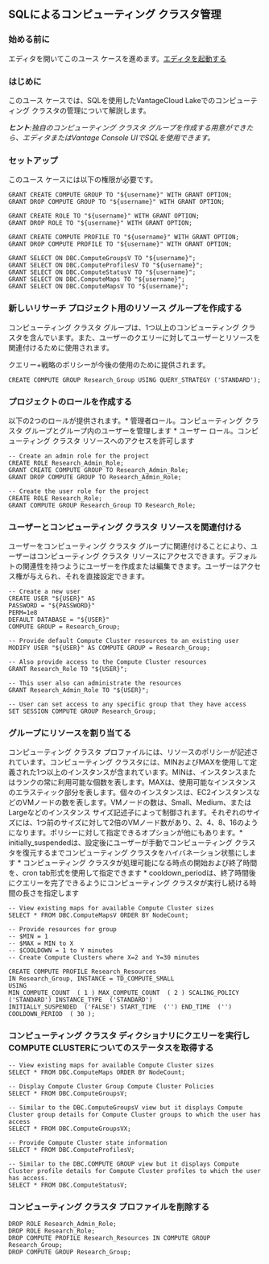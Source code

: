 SQLによるコンピューティング クラスタ管理
----------------------------------------

### 始める前に

エディタを開いてこのユース ケースを進めます。[エディタを起動する](#data=%7B%22navigateTo%22:%22editor%22%7D)

### はじめに

このユース ケースでは、SQLを使用したVantageCloud Lakeでのコンピューティング クラスタの管理について解説します。

***ヒント**:独自のコンピューティング クラスタ グループを作成する用意ができたら、エディタまたはVantage Console UIでSQLを使用できます。*

### セットアップ

このユース ケースには以下の権限が必要です。

``` sourceCode
GRANT CREATE COMPUTE GROUP TO "${username}" WITH GRANT OPTION;
GRANT DROP COMPUTE GROUP TO "${username}" WITH GRANT OPTION;

GRANT CREATE ROLE TO "${username}" WITH GRANT OPTION;
GRANT DROP ROLE TO "${username}" WITH GRANT OPTION;

GRANT CREATE COMPUTE PROFILE TO "${username}" WITH GRANT OPTION;
GRANT DROP COMPUTE PROFILE TO "${username}" WITH GRANT OPTION;

GRANT SELECT ON DBC.ComputeGroupsV TO "${username}";
GRANT SELECT ON DBC.ComputeProfilesV TO "${username}";
GRANT SELECT ON DBC.ComputeStatusV TO "${username}";
GRANT SELECT ON DBC.ComputeMaps TO "${username}";
GRANT SELECT ON DBC.ComputeMapsV TO "${username}";
```

### 新しいリサーチ プロジェクト用のリソース グループを作成する

コンピューティング クラスタ グループは、1つ以上のコンピューティング クラスタを含んでいます。また、ユーザーのクエリーに対してユーザーとリソースを関連付けるために使用されます。

クエリー+戦略のポリシーが今後の使用のために提供されます。

``` sourceCode
CREATE COMPUTE GROUP Research_Group USING QUERY_STRATEGY ('STANDARD');
```

### プロジェクトのロールを作成する

以下の2つのロールが提供されます。\* 管理者ロール。コンピューティング クラスタ グループとグループ内のユーザーを管理します \* ユーザー ロール。コンピューティング クラスタ リソースへのアクセスを許可します

``` sourceCode
-- Create an admin role for the project
CREATE ROLE Research_Admin_Role;
GRANT CREATE COMPUTE GROUP TO Research_Admin_Role;
GRANT DROP COMPUTE GROUP TO Research_Admin_Role;

-- Create the user role for the project
CREATE ROLE Research_Role;
GRANT COMPUTE GROUP Research_Group TO Research_Role;
```

### ユーザーとコンピューティング クラスタ リソースを関連付ける

ユーザーをコンピューティング クラスタ グループに関連付けることにより、ユーザーはコンピューティング クラスタ リソースにアクセスできます。デフォルトの関連性を持つようにユーザーを作成または編集できます。ユーザーはアクセス権が与えられ、それを直接設定できます。

``` sourceCode
-- Create a new user
CREATE USER "${USER}" AS 
PASSWORD = "${PASSWORD}"
PERM=1e8
DEFAULT DATABASE = "${USER}"
COMPUTE GROUP = Research_Group;

-- Provide default Compute Cluster resources to an existing user
MODIFY USER "${USER}" AS COMPUTE GROUP = Research_Group;

-- Also provide access to the Compute Cluster resources
GRANT Research_Role TO "${USER}";

-- This user also can administrate the resources
GRANT Research_Admin_Role TO "${USER}";

-- User can set access to any specific group that they have access
SET SESSION COMPUTE GROUP Research_Group;
```

### グループにリソースを割り当てる

コンピューティング クラスタ プロファイルには、リソースのポリシーが記述されています。コンピューティング クラスタには、MINおよびMAXを使用して定義された1つ以上のインスタンスが含まれています。MINは、インスタンスまたはランクの常に利用可能な個数を表します。MAXは、使用可能なインスタンスのエラスティック部分を表します。個々のインスタンスは、EC2インスタンスなどのVMノードの数を表します。VMノードの数は、Small、Medium、またはLargeなどのインスタンス サイズ記述子によって制御されます。それぞれのサイズには、1つ前のサイズに対して2倍のVMノード数があり、2、4、8、16のようになります。ポリシーに対して指定できるオプションが他にもあります。\* initially\_suspendedは、設定後にユーザーが手動でコンピューティング クラスタを復元するまでコンピューティング クラスタをハイバネーション状態にします \* コンピューティング クラスタが処理可能になる時点の開始および終了時間を、cron tab形式を使用して指定できます \* cooldown\_periodは、終了時間後にクエリーを完了できるようにコンピューティング クラスタが実行し続ける時間の長さを指定します

``` sourceCode
-- View existing maps for available Compute Cluster sizes
SELECT * FROM DBC.ComputeMapsV ORDER BY NodeCount;

-- Provide resources for group
-- $MIN = 1
-- $MAX = MIN to X
-- $COOLDOWN = 1 to Y minutes
-- Create Compute Clusters where X=2 and Y=30 minutes

CREATE COMPUTE PROFILE Research_Resources
IN Research_Group, INSTANCE = TD_COMPUTE_SMALL
USING
MIN_COMPUTE_COUNT  ( 1 ) MAX_COMPUTE_COUNT  ( 2 ) SCALING_POLICY  ('STANDARD') INSTANCE_TYPE  ('STANDARD') 
INITIALLY_SUSPENDED  ('FALSE') START_TIME  ('') END_TIME  ('') COOLDOWN_PERIOD  ( 30 );
```

### コンピューティング クラスタ ディクショナリにクエリーを実行しCOMPUTE CLUSTERについてのステータスを取得する

``` sourceCode
-- View existing maps for available Compute Cluster sizes
SELECT * FROM DBC.ComputeMaps ORDER BY NodeCount;

-- Display Compute Cluster Group Compute Cluster Policies
SELECT * FROM DBC.ComputeGroupsV;

-- Similar to the DBC.ComputeGroupsV view but it displays Compute Cluster group details for Compute Cluster groups to which the user has access
SELECT * FROM DBC.ComputeGroupsVX;

-- Provide Compute Cluster state information
SELECT * FROM DBC.ComputeProfilesV;

-- Similar to the DBC.COMPUTE GROUP view but it displays Compute Cluster profile details for Compute Cluster profiles to which the user has access.
SELECT * FROM DBC.ComputeStatusV;
```

### コンピューティング クラスタ プロファイルを削除する

``` sourceCode
DROP ROLE Research_Admin_Role;
DROP ROLE Research_Role;
DROP COMPUTE PROFILE Research_Resources IN COMPUTE GROUP Research_Group;
DROP COMPUTE GROUP Research_Group;
```
